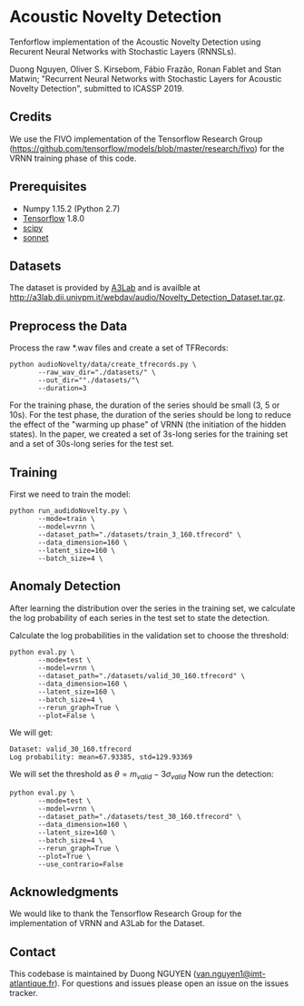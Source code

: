 # Acoustic Novelty Detection

Tenforflow implementation of the Acoustic Novelty Detection using Recurent Neural Networks with Stochastic Layers (RNNSLs).

Duong Nguyen, Oliver S. Kirsebom, Fábio Frazão, Ronan Fablet and Stan Matwin; "Recurrent Neural Networks with Stochastic Layers
for Acoustic Novelty Detection", submitted to ICASSP 2019.

## Credits
We use the FIVO implementation of the Tensorflow Research Group (https://github.com/tensorflow/models/blob/master/research/fivo) for the VRNN training phase of this code.

## Prerequisites
- Numpy 1.15.2 (Python 2.7)
- [Tensorflow](http://tensorflow.org) 1.8.0 
- [scipy](https://www.scipy.org/)
- [sonnet](https://github.com/deepmind/sonnet)

## Datasets
The dataset is provided by [A3Lab](http://www.a3lab.dii.univpm.it) and is availble at http://a3lab.dii.univpm.it/webdav/audio/Novelty_Detection_Dataset.tar.gz.

## Preprocess the Data
Process the raw *.wav files and create a set of TFRecords:
```
python audioNovelty/data/create_tfrecords.py \
       --raw_wav_dir="./datasets/" \
       --out_dir=""./datasets/"\
       --duration=3
```

For the training phase, the duration of the series should be small (3, 5 or 10s). For the test phase, the duration of the series should be long to reduce the effect of the "warming up phase" of VRNN (the initiation of the hidden states).
In the paper, we created a set of 3s-long series for the training set and a set of 30s-long series for the test set.

## Training
First we need to train the model:
```
python run_audidoNovelty.py \
       --mode=train \
       --model=vrnn \
       --dataset_path="./datasets/train_3_160.tfrecord" \
       --data_dimension=160 \
       --latent_size=160 \
       --batch_size=4 \
```

## Anomaly Detection
After learning the distribution over the series in the training set, we calculate the log probability of each series in the test set to state the detection.

Calculate the log probabilities in the validation set to choose the threshold:
```
python eval.py \
       --mode=test \
       --model=vrnn \
       --dataset_path="./datasets/valid_30_160.tfrecord" \
       --data_dimension=160 \
       --latent_size=160 \
       --batch_size=4 \
       --rerun_graph=True \
       --plot=False \
```

We will get:
```
Dataset: valid_30_160.tfrecord
Log probability: mean=67.93385, std=129.93369
```
We will set the threshold as $\theta = m_{valid}-3\sigma_{valid}$
Now run the detection:
```
python eval.py \
       --mode=test \
       --model=vrnn \
       --dataset_path="./datasets/test_30_160.tfrecord" \
       --data_dimension=160 \
       --latent_size=160 \
       --batch_size=4 \
       --rerun_graph=True \
       --plot=True \
       --use_contrario=False 
```

## Acknowledgments
We would like to thank the Tensorflow Research Group for the implementation of VRNN and A3Lab for the Dataset.

## Contact
This codebase is maintained by Duong NGUYEN (van.nguyen1@imt-atlantique.fr). For questions and issues please open an issue on the issues tracker.




